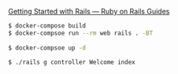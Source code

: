 [Getting Started with Rails — Ruby on Rails Guides](http://guides.rubyonrails.org/getting_started.html)

```sh
$ docker-compose build
$ docker-compsoe run --rm web rails . -BT
 
$ docker-compsoe up -d
 
$ ./rails g controller Welcome index
```
